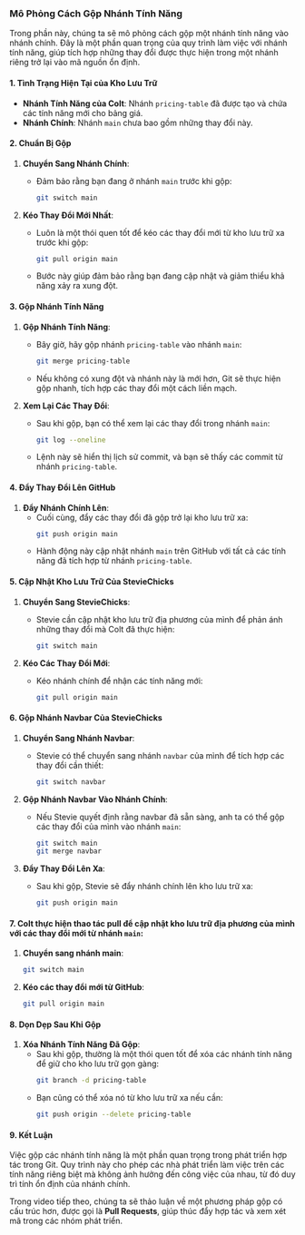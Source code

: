 ### Mô Phỏng Cách Gộp Nhánh Tính Năng

Trong phần này, chúng ta sẽ mô phỏng cách gộp một nhánh tính năng vào nhánh chính. Đây là một phần quan trọng của quy trình làm việc với nhánh tính năng, giúp tích hợp những thay đổi được thực hiện trong một nhánh riêng trở lại vào mã nguồn ổn định.

#### **1. Tình Trạng Hiện Tại của Kho Lưu Trữ**

- **Nhánh Tính Năng của Colt**: Nhánh `pricing-table` đã được tạo và chứa các tính năng mới cho bảng giá.
- **Nhánh Chính**: Nhánh `main` chưa bao gồm những thay đổi này.

#### **2. Chuẩn Bị Gộp**

1. **Chuyển Sang Nhánh Chính**:
   - Đảm bảo rằng bạn đang ở nhánh `main` trước khi gộp:
     ```bash
     git switch main
     ```

2. **Kéo Thay Đổi Mới Nhất**:
   - Luôn là một thói quen tốt để kéo các thay đổi mới từ kho lưu trữ xa trước khi gộp:
     ```bash
     git pull origin main
     ```
   - Bước này giúp đảm bảo rằng bạn đang cập nhật và giảm thiểu khả năng xảy ra xung đột.

#### **3. Gộp Nhánh Tính Năng**

1. **Gộp Nhánh Tính Năng**:
   - Bây giờ, hãy gộp nhánh `pricing-table` vào nhánh `main`:
     ```bash
     git merge pricing-table
     ```
   - Nếu không có xung đột và nhánh này là mới hơn, Git sẽ thực hiện gộp nhanh, tích hợp các thay đổi một cách liền mạch.

2. **Xem Lại Các Thay Đổi**:
   - Sau khi gộp, bạn có thể xem lại các thay đổi trong nhánh `main`:
     ```bash
     git log --oneline
     ```
   - Lệnh này sẽ hiển thị lịch sử commit, và bạn sẽ thấy các commit từ nhánh `pricing-table`.

#### **4. Đẩy Thay Đổi Lên GitHub**

1. **Đẩy Nhánh Chính Lên**:
   - Cuối cùng, đẩy các thay đổi đã gộp trở lại kho lưu trữ xa:
     ```bash
     git push origin main
     ```
   - Hành động này cập nhật nhánh `main` trên GitHub với tất cả các tính năng đã tích hợp từ nhánh `pricing-table`.

#### **5. Cập Nhật Kho Lưu Trữ Của StevieChicks**

1. **Chuyển Sang StevieChicks**:
   - Stevie cần cập nhật kho lưu trữ địa phương của mình để phản ánh những thay đổi mà Colt đã thực hiện:
     ```bash
     git switch main
     ```

2. **Kéo Các Thay Đổi Mới**:
   - Kéo nhánh chính để nhận các tính năng mới:
     ```bash
     git pull origin main
     ```

#### **6. Gộp Nhánh Navbar Của StevieChicks**

1. **Chuyển Sang Nhánh Navbar**:
   - Stevie có thể chuyển sang nhánh `navbar` của mình để tích hợp các thay đổi cần thiết:
     ```bash
     git switch navbar
     ```

2. **Gộp Nhánh Navbar Vào Nhánh Chính**:
   - Nếu Stevie quyết định rằng navbar đã sẵn sàng, anh ta có thể gộp các thay đổi của mình vào nhánh `main`:
     ```bash
     git switch main
     git merge navbar
     ```

3. **Đẩy Thay Đổi Lên Xa**:
   - Sau khi gộp, Stevie sẽ đẩy nhánh chính lên kho lưu trữ xa:
     ```bash
     git push origin main
     ```
#### 7. Colt thực hiện thao tác **pull** để cập nhật kho lưu trữ địa phương của mình với các thay đổi mới từ nhánh `main`:

1. **Chuyển sang nhánh main**:
   ```bash
   git switch main
   ```

2. **Kéo các thay đổi mới từ GitHub**:
   ```bash
   git pull origin main
   ```

#### **8. Dọn Dẹp Sau Khi Gộp**

1. **Xóa Nhánh Tính Năng Đã Gộp**:
   - Sau khi gộp, thường là một thói quen tốt để xóa các nhánh tính năng để giữ cho kho lưu trữ gọn gàng:
     ```bash
     git branch -d pricing-table
     ```
   - Bạn cũng có thể xóa nó từ kho lưu trữ xa nếu cần:
     ```bash
     git push origin --delete pricing-table
     ```

#### **9. Kết Luận**

Việc gộp các nhánh tính năng là một phần quan trọng trong phát triển hợp tác trong Git. Quy trình này cho phép các nhà phát triển làm việc trên các tính năng riêng biệt mà không ảnh hưởng đến công việc của nhau, từ đó duy trì tính ổn định của nhánh chính.

Trong video tiếp theo, chúng ta sẽ thảo luận về một phương pháp gộp có cấu trúc hơn, được gọi là **Pull Requests**, giúp thúc đẩy hợp tác và xem xét mã trong các nhóm phát triển.
